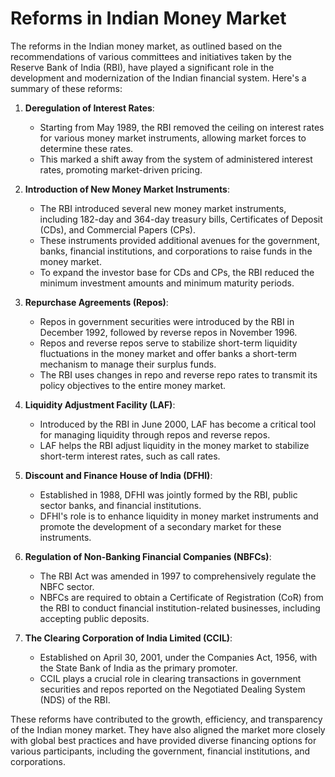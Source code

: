 # Reforms in Indian Money Market
The reforms in the Indian money market, as outlined based on the recommendations of various committees and initiatives taken by the Reserve Bank of India (RBI), have played a significant role in the development and modernization of the Indian financial system. Here's a summary of these reforms:

1. **Deregulation of Interest Rates**:
    * Starting from May 1989, the RBI removed the ceiling on interest rates for various money market instruments, allowing market forces to determine these rates.
    * This marked a shift away from the system of administered interest rates, promoting market-driven pricing.

2. **Introduction of New Money Market Instruments**:
    * The RBI introduced several new money market instruments, including 182-day and 364-day treasury bills, Certificates of Deposit (CDs), and Commercial Papers (CPs).
    * These instruments provided additional avenues for the government, banks, financial institutions, and corporations to raise funds in the money market.
    * To expand the investor base for CDs and CPs, the RBI reduced the minimum investment amounts and minimum maturity periods.

3. **Repurchase Agreements (Repos)**:
    * Repos in government securities were introduced by the RBI in December 1992, followed by reverse repos in November 1996.
    * Repos and reverse repos serve to stabilize short-term liquidity fluctuations in the money market and offer banks a short-term mechanism to manage their surplus funds.
    * The RBI uses changes in repo and reverse repo rates to transmit its policy objectives to the entire money market.

4. **Liquidity Adjustment Facility (LAF)**:
    * Introduced by the RBI in June 2000, LAF has become a critical tool for managing liquidity through repos and reverse repos.
    * LAF helps the RBI adjust liquidity in the money market to stabilize short-term interest rates, such as call rates.

5. **Discount and Finance House of India (DFHI)**:
    * Established in 1988, DFHI was jointly formed by the RBI, public sector banks, and financial institutions.
    * DFHI's role is to enhance liquidity in money market instruments and promote the development of a secondary market for these instruments.

6. **Regulation of Non-Banking Financial Companies (NBFCs)**:
    * The RBI Act was amended in 1997 to comprehensively regulate the NBFC sector.
    * NBFCs are required to obtain a Certificate of Registration (CoR) from the RBI to conduct financial institution-related businesses, including accepting public deposits.

7. **The Clearing Corporation of India Limited (CCIL)**:
    * Established on April 30, 2001, under the Companies Act, 1956, with the State Bank of India as the primary promoter.
    * CCIL plays a crucial role in clearing transactions in government securities and repos reported on the Negotiated Dealing System (NDS) of the RBI.

These reforms have contributed to the growth, efficiency, and transparency of the Indian money market. They have also aligned the market more closely with global best practices and have provided diverse financing options for various participants, including the government, financial institutions, and corporations.